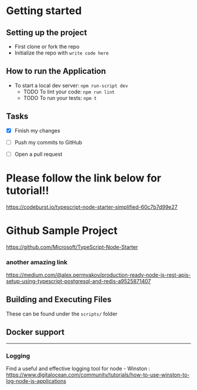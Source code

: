 
# Getting started

## Setting up the project
- First clone or fork the repo
- Initialize the repo with `write code here`

## How to run the Application
- To start a local dev server: `npm run-script dev`
    -  TODO To lint your code: `npm run lint`
    -  TODO To run your tests: `npm t`

## Tasks
- [x] Finish my changes
- [ ] Push my commits to GitHub
- [ ] Open a pull request


# Please follow the link below for tutorial!!
https://codeburst.io/typescript-node-starter-simplified-60c7b7d99e27
# Github Sample Project
https://github.com/Microsoft/TypeScript-Node-Starter
### another amazing link
https://medium.com/@alex.permyakov/production-ready-node-js-rest-apis-setup-using-typescript-postgresql-and-redis-a9525871407

## Building and Executing Files
These can be found under the `scripts/` folder

## Docker support


----------------------------------------------------------------

### Logging
Find a useful and effective logging tool for node
    - Winston : https://www.digitalocean.com/community/tutorials/how-to-use-winston-to-log-node-js-applications
